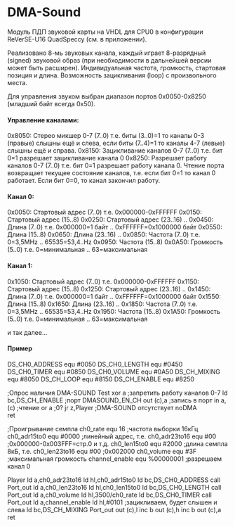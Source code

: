 # DMA-Sound

Модуль ПДП звуковой карты на VHDL для CPU0 в конфигурации ReVerSE-U16 QuadSpeccy (см. в приложении). 

Реализовано 8-мь звуковых канала, каждый играет 8-разрядный (signed) звуковой образ (при необходимости в дальнейшей версии может быть расширен). Индивидуальная частота, громкость, стартовая позиция и длина. Возможность зацикливания (loop) с произвольного места.

Для управления звуком выбран диапазон портов 0x0050-0x8250 (младший байт всегда 0x50).


#### Управление каналами:
0x8050: Стерео микшер 0-7 (7..0) т.е. биты (3..0)=1 то каналы 0-3 (правые) слышны ещё и слева, если биты (7..4)=1 то каналы 4-7 (левые) слышны ещё и справа.
0x8150: Зацикливание каналов 0-7 (7..0) т.е. бит 0=1 разрешает зацикливание канала 0
0x8250: Разрешает работу каналов 0-7 (7..0) т.е. бит 0=1 разрешает работу канала 0. Чтение порта возвращает текущее состояние каналов, т.е. если бит 0=1 то канал 0 работает. Если бит 0=0, то канал закончил работу.

#### Канал 0:
0x0050: Стартовый адрес (7..0) т.е. 0x000000-0xFFFFFF 
0x0150: Стартовый адрес (15..8)
0x0250: Стартовый адрес (23..16)
..
0x0450: Длина (7..0) т.е. 0x000000=1 байт .. 0xFFFFFF=0x1000000 байт
0x0550: Длина (15..8)
0x0650: Длина (23..16)
..
0x0850: Частота (7..0) т.е. 0=3,5MHz .. 65535=53,4..Hz
0x0950: Частота (15..8)
0x0A50: Громкость (5..0) т.е. 0=минимальная .. 63=максимальная

#### Канал 1:
0x1050: Стартовый адрес (7..0) т.е. 0x000000-0xFFFFFF 
0x1150: Стартовый адрес (15..8)
0x1250: Стартовый адрес (23..16)
..
0x1450: Длина (7..0) т.е. 0x000000=1 байт .. 0xFFFFFF=0x1000000 байт
0x1550: Длина (15..8)
0x1650: Длина (23..16)
..
0x1850: Частота (7..0) т.е. 0=3,5MHz .. 65535=53,4..Hz
0x1950: Частота (15..8)
0x1A50: Громкость (5..0) т.е. 0=минимальная .. 63=максимальная

и так далее...

#### Пример
DS_CH0_ADDRESS	equ #0050
DS_CH0_LENGTH	equ #0450
DS_CH0_TIMER	equ #0850
DS_CH0_VOLUME	equ #0A50
DS_CH_MIXING	equ #8050
DS_CH_LOOP	equ #8150
DS_CH_ENABLE	equ #8250

;Опрос наличия DMA-SOUND
Test		xor a			;запретить работу каналов 0-7
		ld bc,DS_CH_ENABLE	;порт DMASOUND_EN_CH
		out (c),a		;запись в порт
		in a,(c)		;чтение
		or a			;0?
		jr z,Player		;DMA-SOUND отсутствует
noDMA		
		ret

;Проигрывание семпла
ch0_rate	equ 16			;частота выборки 16кГц
ch0_adr15to0	equ #0000		;линейный адрес, т.е.
ch0_adr23to16	equ #00			;0x000000-0x003FFF=стр.0 и т.д.
ch0_len15to0	equ #2000		;длина семпла 8кБ, т.е.
ch0_len23to16	equ #00			;0x002000
ch0_volume	equ #3F			;максимальная громкость
channel_enable	equ %00000001		;разрешаем канал 0

Player		ld a,ch0_adr23to16
		ld hl,ch0_adr15to0
		ld bc,DS_CH0_ADDRESS
		call Port_out
		ld a,ch0_len23to16
		ld hl,ch0_len15to0
		ld bc,DS_CH0_LENGTH
		call Port_out
		ld a,ch0_volume
		ld hl,3500/ch0_rate
		ld bc,DS_CH0_TIMER
		call Port_out
		ld a,channel_enable
		ld hl,#0101		;зацикливаем, будет слышен и слева
		ld bc,DS_CH_MIXING
Port_out
		out (c),l
		inc b
		out (c),h
		inc b
		out (c),a
		ret